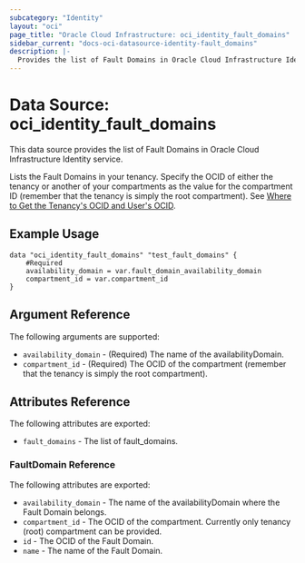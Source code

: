 ```yaml
---
subcategory: "Identity"
layout: "oci"
page_title: "Oracle Cloud Infrastructure: oci_identity_fault_domains"
sidebar_current: "docs-oci-datasource-identity-fault_domains"
description: |-
  Provides the list of Fault Domains in Oracle Cloud Infrastructure Identity service
---
```


# Data Source: oci_identity_fault_domains
This data source provides the list of Fault Domains in Oracle Cloud Infrastructure Identity service.

Lists the Fault Domains in your tenancy. Specify the OCID of either the tenancy or another
of your compartments as the value for the compartment ID (remember that the tenancy is simply the root compartment).
See [Where to Get the Tenancy's OCID and User's OCID](https://docs.cloud.oracle.com/iaas/Content/API/Concepts/apisigningkey.htm#five).


## Example Usage

```hcl
data "oci_identity_fault_domains" "test_fault_domains" {
	#Required
	availability_domain = var.fault_domain_availability_domain
	compartment_id = var.compartment_id
}
```

## Argument Reference

The following arguments are supported:

* `availability_domain` - (Required) The name of the availabilityDomain. 
* `compartment_id` - (Required) The OCID of the compartment (remember that the tenancy is simply the root compartment). 


## Attributes Reference

The following attributes are exported:

* `fault_domains` - The list of fault_domains.

### FaultDomain Reference

The following attributes are exported:

* `availability_domain` - The name of the availabilityDomain where the Fault Domain belongs.
* `compartment_id` - The OCID of the compartment. Currently only tenancy (root) compartment can be provided.
* `id` - The OCID of the Fault Domain.
* `name` - The name of the Fault Domain.

